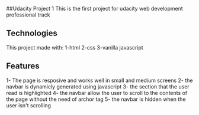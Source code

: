 ##Udacity Project 1
This is the first project for udacity web development professional track

## Technologies
This project made with:
1-html
2-css
3-vanilla javascript

## Features
1- The page is resposive and works well in small and medium screens
2- the navbar is dynamicly generated using javascript
3- the section that the user read is highlighted
4- the navbar allow the user to scroll to the contents of the page without the need of archor tag
5- the navbar is hidden when the user isn't scrolling